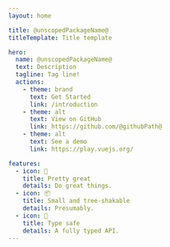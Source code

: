 ```yaml
---
layout: home

title: @unscopedPackageName@
titleTemplate: Title template

hero:
  name: @unscopedPackageName@
  text: Description
  tagline: Tag line!
  actions:
    - theme: brand
      text: Get Started
      link: /introduction
    - theme: alt
      text: View on GitHub
      link: https://github.com/@githubPath@
    - theme: alt
      text: See a demo
      link: https://play.vuejs.org/

features:
  - icon: 🧩
    title: Pretty great
    details: Do great things.
  - icon: 📦
    title: Small and tree-shakable
    details: Presumably.
  - icon: 🔑
    title: Type safe
    details: A fully typed API.
---
```

